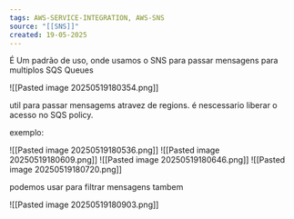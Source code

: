 ```yaml
---
tags: AWS-SERVICE-INTEGRATION, AWS-SNS
source: "[[SNS]]"
created: 19-05-2025
---
```

É Um padrão de uso, onde usamos o SNS para passar mensagens para multiplos SQS Queues 

![[Pasted image 20250519180354.png]]

util para passar mensagems atravez de regions. é nescessario liberar o acesso no SQS policy.

exemplo:

![[Pasted image 20250519180536.png]]
![[Pasted image 20250519180609.png]]
![[Pasted image 20250519180646.png]]
![[Pasted image 20250519180720.png]]

podemos usar para filtrar mensagens tambem

![[Pasted image 20250519180903.png]]
